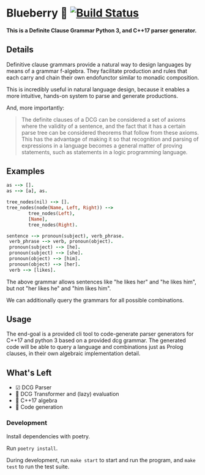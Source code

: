 # Blueberry 💎 [![Build Status](https://travis-ci.org/jahan-addison/blueberry.svg?branch=master)](https://travis-ci.org/jahan-addison/blueberry)

#### This is a Definite Clause Grammar Python 3, and C++17 parser generator.

## Details

Definitive clause grammars provide a natural way to design languages by means of a grammar f-algebra. They facilitate production and rules that each carry and chain their own endofunctor similar to monadic composition.

This is incredibly useful in natural language design, because it enables a more intuitive, hands-on system to parse and generate productions.

And, more importantly:

> The definite clauses of a DCG can be considered a set of axioms where the validity of a sentence, and the fact that it has a certain parse tree can be considered theorems that follow from these axioms. This has the advantage of making it so that recognition and parsing of expressions in a language becomes a general matter of proving statements, such as statements in a logic programming language.


## Examples

```prolog
as --> [].
as --> [a], as.
```

```prolog
tree_nodes(nil) --> [].
tree_nodes(node(Name, Left, Right)) -->
        tree_nodes(Left),
        [Name],
        tree_nodes(Right).
```

```prolog
sentence --> pronoun(subject), verb_phrase.
 verb_phrase --> verb, pronoun(object).
 pronoun(subject) --> [he].
 pronoun(subject) --> [she].
 pronoun(object) --> [him].
 pronoun(object) --> [her].
 verb --> [likes].
```

The above grammar allows sentences like "he likes her" and "he likes him", but not "her likes he" and "him likes him".

We can additionally query the grammars for all possible combinations.

## Usage

The end-goal is a provided cli tool to code-generate parser generators for C++17 and python 3 based on a provided dcg grammar. The generated code will be able to query a language and combinations just as Prolog clauses, in their own algebraic implementation detail.

## What's Left

* ☑ DCG Parser
* 🔧 DCG Transformer and (lazy) evaluation
* 🔧 C++17 algebra
* 🔧 Code generation

### Development

Install dependencies with poetry.

Run `poetry install`.

During development, run `make start` to start and run the program, and `make test` to run the test suite.

